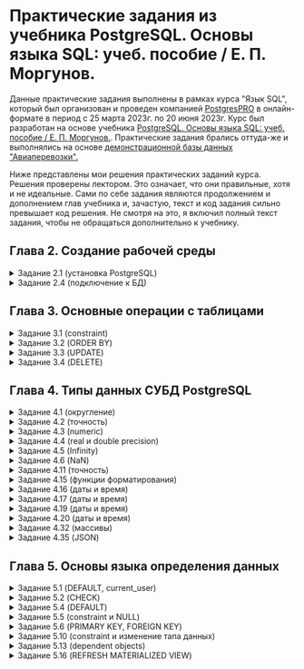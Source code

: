 # Практические задания из учебника PostgreSQL. Основы языка SQL: учеб. пособие / Е. П. Моргунов.
Данные практические задания выполнены в рамках курса "Язык SQL", который был организован и проведен компанией [PostgresPRO](https://postgrespro.ru/) в онлайн-формате в период с 25 марта 2023г. по 20 июня 2023г. Курс был разработан на основе учебника  [PostgreSQL. Основы языка SQL: учеб. пособие / Е. П. Моргунов.](https://postgrespro.ru/education/books/sqlprimer). Практические задания брались оттуда-же и выполнялись на основе [демонстрационной базы данных "Авиаперевозки".](https://postgrespro.ru/education/demodb)

Ниже представлены мои решения практических заданий курса. Решения проверены лектором. Это означает, что они правильные, хотя и не идеальные. Сами по себе задания являются продолжением и дополнением глав учебника и, зачастую, текст и код задания сильно превышает код решения. Не смотря на это, я включил полный текст задания, чтобы не обращаться дополнительно к учебнику.
## Глава 2. Создание рабочей среды
<details>
<summary>Задание 2.1 (установка PostgreSQL)</summary>
1. Выполните процедуру установки СУБД PostgreSQL в среде выбранной вами операционной системы.

  **Решение 2.1:**
  
```
$ postgres -V
postgres (PostgreSQL) 14.7 (Ubuntu 14.7-1.pgdg22.04+1)
```

</details>
<details>
<summary>Задание 2.4 (подключение к БД)</summary>
4. Разверните учебную базу данных. Попробуйте подключиться к ней с помощью
утилиты psql. Для выхода из утилиты используйте команду \q.
  
**Решение 2.4:**
 
```sql
postgres=# \c demo
You are now connected to database "demo" as user "postgres".
demo=# SET search_path TO bookings;
SET
demo=# \d
                        List of relations
  Schema  |         Name          |       Type        |  Owner
----------+-----------------------+-------------------+----------
 bookings | aircrafts             | table             | postgres
 bookings | aircrafts_seats       | view              | postgres
 bookings | aircrafts_tmp         | table             | postgres
 bookings | airports              | table             | postgres
 bookings | boarding_passes       | table             | postgres
 bookings | bookings              | table             | postgres
 bookings | flights               | table             | postgres
 bookings | flights_flight_id_seq | sequence          | postgres
 bookings | flights_v             | view              | postgres
 bookings | index_stat            | table             | postgres
 bookings | modes                 | table             | postgres
 bookings | nulls                 | table             | postgres
 bookings | routes                | materialized view | postgres
 bookings | seats                 | table             | postgres
 bookings | ticket_flights        | table             | postgres
 bookings | tickets               | table             | postgres
(16 rows)

demo=# \q
postgres@lptp:~$
```

</details>

## Глава 3. Основные операции с таблицами
<details>
<summary>Задание 3.1 (constraint)</summary>
1. Попробуйте ввести в таблицу aircrafts строку с таким значением атрибута «Код самолета» (aircraft_code), которое вы уже вводили, например:

```sql
INSERT INTO aircrafts
VALUES ( 'SU9', 'Sukhoi SuperJet-100', 3000 );
```

Обратите внимание, что в этой команде мы не привели список атрибутов, что вполне допустимо при задании значений атрибутов в том же порядке, в котором атрибуты следуют в определении таблицы. Но в ваших прикладных программах так поступать все же не следует, поскольку в случае возможной реструктуризации таблицы и изменения порядка следования атрибутов в ней ваши команды INSERT могут перестать работать корректно. Вы получите сообщение об ошибке.

```sql
ОШИБКА: повторяющееся значение ключа нарушает ограничение
уникальности "aircrafts_pkey"
ПОДРОБНОСТИ: Ключ "(aircraft_code)=(SU9)" уже существует.
```

Подумайте, почему появилось сообщение. Если вы забыли структуру таблицы aircrafts, то можно вывести ее определение на экран с помощью команды
\d aircrafts

**Решение 3.1:**

```sql
demo=# INSERT INTO aircrafts
demo=# VALUES ( 'SU9', 'Sukhoi SuperJet-100', 3000 );
ERROR:  duplicate key value violates unique constraint "aircrafts_pkey"
DETAIL:  Key (aircraft_code)=(SU9) already exists.

demo=# --Сообщение об ошибке появилось потому что в таблице aircrafts
demo=# --атрибут aircraft_code является первичным ключем с уникальными значениями.
demo=# --Попытка присвоить ему дублирующееся значение 'SU9' приводит к ошибке. 

demo=# \d aircrafts;
                   Table "public.aircrafts"
    Column     |     Type     | Collation | Nullable | Default
---------------+--------------+-----------+----------+---------
 aircraft_code | character(3) |           | not null |
 model         | text         |           | not null |
 range         | integer      |           | not null |
Indexes:
    "aircrafts_pkey" PRIMARY KEY, btree (aircraft_code)
Check constraints:
    "aircrafts_range_check" CHECK (range > 0)
Referenced by:
    TABLE "seats" CONSTRAINT "seats_aircraft_code_fkey" FOREIGN KEY (aircraft_code) REFERENCES aircrafts(aircraft_code) ON DELETE CASCADE
```

</details>
<details>
<summary>Задание 3.2 (ORDER BY)</summary>
2. Предложение ORDER BY команды SELECT позволяет отсортировать данные при выводе. По умолчанию сортировка выполняется по возрастанию значений атрибута, указанного в этом предложении. Но можно упорядочить строки и по убыванию значения атрибута. Для этого нужно после имени атрибута в предложении ORDER BY добавить ключевое слово DESC (это сокращение от слова descendant — убывающий порядок). Самостоятельно напишите команду для выборки всех строк из таблицы aircrafts, чтобы строки были упорядочены по убыванию значения атрибута «Максимальная дальность полета, км» (range).

**Решение 3.2:**

```sql
demo=# SELECT * FROM aircrafts
demo-# ORDER BY range DESC;
 aircraft_code |        model        | range
---------------+---------------------+-------
 773           | Boeing 777-300      | 11100
 763           | Boeing 767-300      |  7900
 319           | Airbus A319-100     |  6700
 320           | Airbus A320-200     |  5700
 321           | Airbus A321-200     |  5600
 733           | Boeing 737-300      |  4200
 SU9           | Sukhoi SuperJet-100 |  3500
 CR2           | Bombardier CRJ-200  |  2700
 CN1           | Cessna 208 Caravan  |  1200
(9 rows)
```

</details>
<details>
<summary>Задание 3.3 (UPDATE)</summary>
3. Команда UPDATE позволяет в процессе обновления выполнять арифметические действия над значениями, находящимися в строках таблицы. Представим себе, что двигатели самолета Sukhoi SuperJet стали в два раза экономичнее, вследствие чего дальность полета этого лайнера возросла ровно в два раза. Команда UPDATE позволяет увеличить значение атрибута range в строке, хранящей информацию об этом самолете, даже не выполняя предварительно выборку с целью выяснения текущего значения этого атрибута. При присваивании нового значения атрибуту range можно справа от знака «=» написать не только числовую константу, но и целое выражение. В нашем случае оно будет простым: range = range * 2. Самостоятельно напишите команду UPDATE полностью, при этом не забудьте, что увеличить дальность полета нужно только у одной модели — Sukhoi SuperJet, поэтому необходимо использовать условие WHERE. Затем с помощью команды SELECT проверьте полученный результат.

**Решение 3.3:**

```sql
demo=# UPDATE aircrafts
demo-# SET range = range * 2
demo-# WHERE model = 'Sukhoi SuperJet-100';
UPDATE 1

demo=# SELECT * FROM aircrafts
ORDER BY range DESC;

 aircraft_code |        model        | range
---------------+---------------------+-------
 773           | Boeing 777-300      | 11100
 763           | Boeing 767-300      |  7900
 SU9           | Sukhoi SuperJet-100 |  7000
 319           | Airbus A319-100     |  6700
 320           | Airbus A320-200     |  5700
 321           | Airbus A321-200     |  5600
 733           | Boeing 737-300      |  4200
 CR2           | Bombardier CRJ-200  |  2700
 CN1           | Cessna 208 Caravan  |  1200
(9 rows)
```

</details>
<details>
<summary>Задание 3.4 (DELETE)</summary>
4. Если в предложении WHERE команды DELETE вы укажете логически и синтаксически корректное условие, но строк, удовлетворяющих этому условию, в таблице не окажется, то в ответ СУБД выведет сообщение
DELETE 0
Такая ситуация не является ошибкой или сбоем в работе СУБД. Например, если после удаления какой-то строки вы повторно попытаетесь удалить ее же, то получите именно такое сообщение. Самостоятельно смоделируйте описанную ситуацию, подобрав условие, которому гарантированно не соответствует ни одна строка в таблице «Самолеты» (aircrafts).

**Решение 3.4:**

```sql
demo=# DELETE FROM aircrafts
demo-# WHERE range <=0;
DELETE 0
```

</details>

## Глава 4. Типы данных СУБД PostgreSQL
<details>
<summary>Задание 4.1 (округление)</summary>
1. Создайте таблицу, содержащую атрибут типа numeric(precision, scale). Пусть это будет таблица, содержащая результаты каких-то измерений. Команда может быть, например, такой:

```sql
CREATE TABLE test_numeric
( measurement numeric(5, 2),
description text
);
```

Попробуйте с помощью команды INSERT продемонстрировать округление вводимого числа до той точности, которая задана при создании таблицы.
Подумайте, какая из следующих команд вызовет ошибку и почему? Проверьте свои предположения, выполнив эти команды.

```sql
INSERT INTO test_numeric
VALUES ( 999.9999, 'Какое-то измерение ' );
INSERT INTO test_numeric
VALUES ( 999.9009, 'Еще одно измерение' );
INSERT INTO test_numeric
VALUES ( 999.1111, 'И еще измерение' );
INSERT INTO test_numeric
VALUES ( 998.9999, 'И еще одно' );
```

Продемонстрируйте генерирование ошибки при попытке ввода числа, количество цифр в котором слева от десятичной точки (запятой) превышает допустимое.

**Решение 4.1:**

```sql
demo=# CREATE TABLE test_numeric
( measurement numeric(5, 2),
description text
);
CREATE TABLE

demo=# -- Округление вводимого числа до заданной в таблице точности
demo=# INSERT INTO test_numeric
demo-# VALUES ( 333.9999, 'Округленное измерение' );
INSERT 0 1

demo=# SELECT * FROM test_numeric;
 measurement |      description
-------------+-----------------------
      334.00 | Округленное измерение
(1 row)

demo=# --Запись числа 999.9999 вызовет ошибку, т.к. при округлении оно окажется слишком большим
demo=# -- для заданной точности и мощности

demo=# INSERT INTO test_numeric
VALUES ( 999.9999, 'Какое-то измерение' );
ERROR:  numeric field overflow
DETAIL:  A field with precision 5, scale 2 must round to an absolute value less than 10^3.

demo=# -- Остальные числа не должны привести к ошибкам. Проверяем.
demo=# INSERT INTO test_numeric
VALUES ( 999.9009, 'Еще одно измерение' );
INSERT 0 1
demo=# INSERT INTO test_numeric
VALUES ( 999.1111, 'И еще измерение' );
INSERT 0 1
demo=# INSERT INTO test_numeric
VALUES ( 998.9999, 'И еще одно' );
INSERT 0 1

demo=# SELECT * FROM test_numeric;
 measurement |      description
-------------+-----------------------
      334.00 | Округленное измерение
      999.90 | Еще одно измерение
      999.11 | И еще измерение
      999.00 | И еще одно
(4 rows)
```

</details>
<details>
<summary>Задание 4.2 (точность)</summary>
2. Предположим, что возникла необходимость хранить в одном столбце таблицы данные, представленные с различной точностью. Это могут быть, например, результаты физических измерений разнородных показателей или различные медицинские показатели здоровья пациентов (результаты анализов). В таком случае можно использовать тип numeric без указания масштаба и точности. Команда для создания таблицы может быть, например, такой:

```sql
CREATE TABLE test_numeric
( measurement numeric,
description text
);
```
Если у вас в базе данных уже есть таблица с таким же именем, то можно предварительно ее удалить с помощью команды

```sql
DROP TABLE test_numeric;
```

Вставьте в таблицу несколько строк:

```sql
INSERT INTO test_numeric
VALUES ( 1234567890.0987654321,
'Точность 20 знаков, масштаб 10 знаков' );
INSERT INTO test_numeric
VALUES ( 1.5,
'Точность 2 знака, масштаб 1 знак' );
INSERT INTO test_numeric
VALUES ( 0.12345678901234567890,
'Точность 21 знак, масштаб 20 знаков' );
INSERT INTO test_numeric
VALUES ( 1234567890,
'Точность 10 знаков, масштаб 0 знаков (целое число)' );
```

Теперь сделайте выборку из таблицы и посмотрите, что все эти разнообразные значения сохранены именно в том виде, как вы их вводили.

**Решение 4.2:**

```sql
demo=# DROP TABLE test_numeric;
DROP TABLE

demo=# CREATE TABLE test_numeric
demo-# (measurement numeric,
demo(# description text
demo(# );
CREATE TABLE

demo=# INSERT INTO test_numeric
VALUES ( 1234567890.0987654321, 'Точность 20 знаков, масштаб 10 знаков' ),
( 1.5, 'Точность 2 знака, масштаб 1 знак' ),
( 0.12345678901234567890, 'Точность 21 знак, масштаб 20 знаков' ),
( 1234567890, 'Точность 10 знаков, масштаб 0 знаков (целое число)' );
INSERT 0 4

demo=# SELECT * FROM test_numeric;

      measurement       |                    description
------------------------+----------------------------------------------------
  1234567890.0987654321 | Точность 20 знаков, масштаб 10 знаков
                    1.5 | Точность 2 знака, масштаб 1 знак
 0.12345678901234567890 | Точность 21 знак, масштаб 20 знаков
             1234567890 | Точность 10 знаков, масштаб 0 знаков (целое число)
(4 rows)
```

</details>
<details>
<summary>Задание 4.3 (numeric)</summary>
3. Тип данных numeric поддерживает специальное значение NaN, которое означает «не число» (not a number). В документации утверждается, что значение NaN считается равным другому значению NaN, а также что значение NaN считается большим любого другого «нормального» значения, т. е. не-NaN. Проверьте эти утверждения с помощью SQL-команды SELECT. В качестве примера приведем команду:

```sql
SELECT 'NaN'::numeric > 10000;
?column?
----------
t
(1 строка)
```

**Решение 4.3:**

```sql
demo-# SELECT 'NaN'::numeric > 10000;
 ?column?
----------
 t
(1 row)
```

</details>
<details>
<summary>Задание 4.4 (real и double precision)</summary>
4. При работе с числами типов real и double precision нужно помнить, что сравнение двух чисел с плавающей точкой на предмет равенства их значений может привести к неожиданным результатам. Например, сравним два очень маленьких числа (они представлены в экспоненциальной форме записи):

```sql
SELECT '5e-324'::double precision > '4e-324'::double precision;
?column?
----------
f
(1 строка)
```
Чтобы понять, почему так получается, выполните еще два запроса.

```sql
SELECT '5e-324'::double precision;
float8
-----------------------
4.94065645841247e-324
(1 строка)
SELECT '4e-324'::double precision;
float8
-----------------------
4.94065645841247e-324
(1 строка)
```

Самостоятельно проведите аналогичные эксперименты с очень большими числами, находящимися на границе допустимого диапазона для чисел типов real и double precision.

**Решение 4.4:**

```sql
demo=# SELECT '5e-324'::double precision > '4e-324'::double precision;
 ?column?
----------
 f
(1 row)

demo=# SELECT '5e-324'::double precision;
 float8
--------
 5e-324
(1 row)

demo=# SELECT '4e-324'::double precision;
 float8
--------
 5e-324
(1 row)

demo=# -- Эксперименты с очень большими числами, находящимися на границе 
demo=# -- допустимого диапазонадля чисел типов real и double precision.

demo=# -- В рассматриваемом диапазоне очень малентких чисел,
demo=# -- приведенных к real и double precision, после округления
demo=# -- несколько чисел становятся одинаковыми.
demo=# -- При записи в double precision чисел 2e-324 и менее
demo=# -- появляется ошибка, т.к. они становятся слишком маленькими.

demo=# CREATE TABLE precision
( precision6 text,
precision15 text);
CREATE TABLE
demo=# INSERT INTO precision(precision6, precision15)
VALUES ('9e-45', '9e-324'),
('8e-45', '8e-324'),
('7e-45', '7e-324'),
('6e-45', '6e-324'),
('5e-45', '5e-324'),
('4e-45', '4e-324'),
('3e-45', '3e-324'),
('2e-45', '2e-324'),
('1e-45', '1e-324');
INSERT 0 9

demo=# SELECT precision6, to_char(precision6::real, '9D99999EEEE') FROM precision;

 precision6 |   to_char
------------+--------------
 9e-45      |  8.40779e-45
 8e-45      |  8.40779e-45
 7e-45      |  7.00649e-45
 6e-45      |  5.60519e-45
 5e-45      |  5.60519e-45
 4e-45      |  4.20390e-45
 3e-45      |  2.80260e-45
 2e-45      |  1.40130e-45
 1e-45      |  1.40130e-45
(9 rows)

demo=# SELECT precision15, to_char(precision15::double precision, '9D99999999999999EEEE')
FROM precision;
ERROR:  "2e-324" is out of range for type double precision
demo=# DELETE FROM precision;
DELETE 9

demo=# INSERT INTO precision(precision6, precision15)
VALUES ('9e-45', '9e-324'),
('8e-45', '8e-324'),
('7e-45', '7e-324'),
('6e-45', '6e-324'),
('5e-45', '5e-324'),
('4e-45', '4e-324'),
('3e-45', '3e-324'),
('2e-45', '2e-323'),
('1e-45', '1e-323');
INSERT 0 9

demo=# SELECT precision15, to_char(precision15::double precision, '9D99999999999999EEEE') FROM precision;

 precision15 |        to_char
-------------+------------------------
 9e-324      |  9.88131291682493e-324
 8e-324      |  9.88131291682493e-324
 7e-324      |  4.94065645841247e-324
 6e-324      |  4.94065645841247e-324
 5e-324      |  4.94065645841247e-324
 4e-324      |  4.94065645841247e-324
 3e-324      |  4.94065645841247e-324
 2e-323      |  1.97626258336499e-323
 1e-323      |  9.88131291682493e-324
(9 rows)
```

</details>
<details>
<summary>Задание 4.5 (Infinity)</summary>
5. Типы данных real и double precision поддерживают специальные значения Infinity (бесконечность) и −Infinity (отрицательная бесконечность). Проверьте с помощью SQL-команды SELECT ожидаемые свойства этих значений. Например, сравните Infinity с наибольшим значением, которое допускается для типа double precision (можно использовать сокращенное написание Inf):

```sql
SELECT 'Inf'::double precision > 1E+308;
?column?
----------
t
(1 строка)
```

Выполните аналогичный запрос для наименьшего возможного значения типа double precision.

**Решение 4.5:**

```sql
demo-# SELECT 'Inf'::double precision > 1E+308;

 ?column?
----------
 t
(1 row)

demo=# SELECT '-Inf'::double precision < 1E-307;

 ?column?
----------
 t
(1 row)
```

</details>
<details>
<summary>Задание 4.6 (NaN)</summary>
6. Типы данных real и double precision поддерживают специальное значение NaN, которое означает «не число» (not a number). В математике существует такое понятие, как неопределенность. В качестве одного из ее вариантов служит результат операции умножения нуля на бесконечность. Посмотрите, что выдаст в результате PostgreSQL:
  
```sql
SELECT 0.0 * 'Inf'::real;

?column?
----------
NaN
(1 строка)
```

В документации утверждается, что значение NaN считается равным другому значению NaN, а также что значение NaN считается большим любого другого «нормального» значения, т. е. не-NaN. Проверьте эти утверждения с помощью
SQL-команды SELECT. Например, сравните значения NaN и Infinity.

**Решение 4.6:**

```sql
select 'NaN'::real > 'Inf'::real;

?column?
----------
t
(1 строка)
```

</details>
<details>
<summary>Задание 4.11 (точность)</summary>
11. Типы timestamp, time и interval позволяют задать точность ввода и вывода значений. Точность предписывает количество десятичных цифр в поле секунд. Проиллюстрируем эту возможность на примере типа time, выполнив три запроса: в первом запросе вообще не используем параметр точности, во втором назначим его равным 0, в третьем запросе сделаем его равным 3.
  
```sql
SELECT current_time;

timetz
--------------------
19:46:14.584641+03
(1 строка)

SELECT current_time::time( 0 );

time
----------
19:39:45
(1 строка)

SELECT current_time::time( 3 );

time
--------------
19:39:54.085
(1 строка)
```

Выполните подобные команды для типов timestamp и interval. Тип date такой возможности — задавать точность — не имеет. Как вы думаете, почему?

**Решение 4.11:**

```sql
demo=# SELECT current_time;

    current_time
--------------------
 21:31:46.401496+04
(1 row)

demo=# SELECT current_time::time( 0 );

 current_time
--------------
 21:33:04
(1 row)

demo=# SELECT current_time::time( 3 );
 current_time
--------------
 21:33:26.314
(1 row)

demo=# SELECT current_timestamp::timestamp;
     current_timestamp
----------------------------
 2023-04-14 22:04:28.762675
(1 row)

demo=# SELECT current_timestamp::timestamp(0);

  current_timestamp
---------------------
 2023-04-14 22:04:44
(1 row)

demo=# SELECT current_timestamp::timestamp(3);

    current_timestamp
-------------------------
 2023-04-14 22:04:57.524
(1 row)

demo=#  SELECT 'P2023-04-14T22:04:57.524333'::interval;

                 interval
-------------------------------------------
 2023 years 4 mons 14 days 22:04:57.524333
(1 row)

demo=# SELECT ('yesterday'::timestamp - 'today'::timestamp)::interval;

 interval
----------
 -1 days
(1 row)

demo=# SELECT ('2023-04-14 22:04:57.524333'::timestamp - current_timestamp)::interval(3);

   interval
---------------
 -01:02:39.223
(1 row)

demo=# -- В типе данных date не задается точность, т.к.
demo=# -- он задается в днях целым числом без долей.
```

</details>
<details>
<summary>Задание 4.15 (функции форматирования)</summary>
15. В документации в разделе 9.8 «Функции форматирования данных» представлены описания множества полезных функций, позволяющих преобразовать в строку данные других типов, например, timestamp. Одна из таких функций — to_char.
  
Приведем несколько команд, иллюстрирующих использование этой функции.Ее первым параметром является форматируемое значение, а вторым — шаблон,описывающий формат, в котором это значение будет представлено при вводе или выводе. Сначала попробуйте разобраться, не обращаясь к документации, в том, что означает второй параметр этой функции в каждой из приведенных команд, а затем проверьте свои предположения по документации.

```sql
SELECT to_char( current_timestamp, 'mi:ss' );

to_char
---------
47:43
(1 строка)

SELECT to_char( current_timestamp, 'dd' );

to_char
---------
12
(1 строка)

SELECT to_char( current_timestamp, 'yyyy-mm-dd' );

to_char
------------
2017-03-12
(1 строка)
```
Поэкспериментируйте с этой функцией, извлекая из значения типа timestamp различные поля и располагая их в нужном вам порядке.

**Решение 4.15:**

```sql
demo=# SELECT to_char(current_date, 'Сегодня: DAY, YYYY');

         to_char
--------------------------
 Сегодня: SATURDAY , 2023
(1 row)

```

</details>
<details>
<summary>Задание 4.16 (даты и время)</summary>
16. При выполнении приведения типа данных производится проверка значения на допустимость. Попробуйте ввести недопустимое значение даты, например, 29 февраля в невисокосном году.

```sql
SELECT 'Feb 29, 2015'::date;
```

Получите сообщение об ошибке.

**Решение 4.16:**

```sql
demo-# SELECT 'Feb 29, 2015'::date;
ERROR:  date/time field value out of range: "Feb 29, 2015"
LINE 2: SELECT 'Feb 29, 2015'::date;
               ^
```

</details>
<details>
<summary>Задание 4.17 (даты и время)</summary>
17. При выполнении приведения типа данных производится проверка значения на допустимость. Попробуйте ввести недопустимое значение времени, например, с нарушением формата.

```sql
SELECT '21:15:16:22'::time;

ОШИБКА: неверный синтаксис для типа time: "21:15:16:22"
СТРОКА 1: select '21:15:16:22'::time;
```

**Решение 4.17:**

```sql
demo=# SELECT '21:15:16:22'::time;
ERROR:  invalid input syntax for type time: "21:15:16:22"
LINE 2: SELECT '21:15:16:22'::time;
               ^
demo=# SELECT '21:15 16:22'::time;
ERROR:  invalid input syntax for type time: "21:15 16:22"
LINE 1: SELECT '21:15 16:22'::time;
               ^
demo=# -- Правильный формат ждя time отображается как 'HH:MM:SS' без часового пояса.
demo=# SELECT '21:16:22'::time;

   time
----------
 21:16:22
(1 row)
```

</details>
<details>
<summary>Задание 4.19 (даты и время)</summary>
19. С типами даты и времени можно выполнять различные арифметические операции. Как правило, их применение является интуитивно понятным. Выполните следующую команду и проанализируйте результат.
  
```sql
SELECT ( '20:34:35'::time - '19:44:45'::time );
```
А теперь попробуйте предположить, какой результат будет получен, если в этой
команде знак «минус» заменить на знак «плюс»? Проверьте ваши предположения с помощью утилиты psql. Подробное описание всех допустимых арифметических операций с датами и временем приведено в документации в разделе 9.9
«Операторы и функции даты/времени».

**Решение 4.19:**

```sql
demo-# SELECT ( '20:34:35'::time - '19:44:45'::time );
 ?column?
----------
 00:49:50
(1 row)

demo=# -- Результат выводится как разница в приведенном ранее формате.
demo=# -- Если выполнить сложение, то должна появиться ошибка. т.к. более 24 часов быть не может.

demo=# SELECT ( '20:34:35'::time + '19:44:45'::time );
ERROR:  operator is not unique: time without time zone + time without time zone
LINE 5: SELECT ( '20:34:35'::time + '19:44:45'::time );
                                  ^
HINT:  Could not choose a best candidate operator. You might need to add explicit type casts.
```

</details>
<details>
<summary>Задание 4.20 (даты и время)</summary>
20. Значение типа interval можно получить при вычитании одной временной отметки из другой, например:
  
```sql
SELECT ( current_timestamp - '2016-01-01'::timestamp )
AS new_date;

new_date
-------------------------
278 days 00:10:33.33236
(1 строка)
```

А что получится, если прибавить интервал к временной отметке? Сначала попробуйте дать ответ, не прибегая к помощи утилиты psql, а затем проверьте свой ответ с помощью этой утилиты. Например, прибавим интервал длительностью в 1 месяц к текущей к временной отметке:

```sql
SELECT ( current_timestamp + '1 mon'::interval ) AS new_date;
```

В этой команде с помощью ключевого слова AS мы назначили псевдоним для того столбца, который будет выведен в результате. Выполните эту же команду, убрав псевдоним, и найдите отличия.

**Решение 4.20:**

```sql
demo=# SELECT ( current_timestamp - '2016-01-01'::timestamp ) AS new_date;

         new_date
---------------------------
 2764 days 21:25:43.189133
(1 row)

demo=# -- Если прибавить интервал к временной отметке, то она передвинеися на величину интервала. 

demo=# SELECT ( current_timestamp + '1 mon'::interval ) AS new_date;

           new_date
-------------------------------
 2023-08-27 21:05:35.704142+04
(1 row)

demo=# SELECT ( current_timestamp + '1 mon'::interval );

           ?column?
------------------------------
 2023-08-27 21:05:43.26417+04
(1 row)

demo=# -- В данном случае в запросе не использовались никакое из существующих представлений
demo=# -- и в результатах запроса колонка в таблице получила наименование по-умолчанию.
demo=# -- Испрльзование псевдонима позволило отобразить желаемое название колонки.
```

</details>
<details>
<summary>Задание 4.32 (массивы)</summary>
32. Изучая приемы работы с массивами, можно, как и в других случаях, пользоваться способностью команды SELECT обходиться без создания таблиц. Покажем лишь два примера.
  
Для объединения (конкатенации) массивов служит функция array_cat

```sql
SELECT array_cat( ARRAY[ 1, 2, 3 ], ARRAY[ 3, 5 ] );

array_cat
-------------
{1,2,3,3,5}
(1 строка)
```

Удалить из массива элементы, имеющие указанное значение, можно таким образом:

```sql
SELECT array_remove( ARRAY[ 1, 2, 3 ], 3 );

array_remove
--------------
{1,2}
(1 строка)
```
Для работы с массивами предусмотрено много различных функций и операторов, представленных в разделе документации 9.18 «Функции и операторы для работы с массивами». Самостоятельно ознакомьтесь с ними, используя описанную технологию работы с командой SELECT.

**Решение 4.32:**

```sql
demo=# SELECT array_cat( ARRAY[ 1, 2, 3 ], ARRAY[ 3, 5 ] );

  array_cat
-------------
 {1,2,3,3,5}
(1 row)

demo=# SELECT array_remove( ARRAY[ 1, 2, 3 ], 3 );

 array_remove
--------------
 {1,2}
(1 row)

demo=# SELECT array_fill(55, ARRAY[2,3]);

       array_fill
-------------------------
 {{55,55,55},{55,55,55}}
(1 row)

demo=# SELECT array_fill(55, ARRAY[4,3]);

                  array_fill
-----------------------------------------------
 {{55,55,55},{55,55,55},{55,55,55},{55,55,55}}
(1 row)

demo=# SELECT array_fill(55, ARRAY[4], ARRAY[3]);

     array_fill
---------------------
 [3:6]={55,55,55,55}
(1 row)
```

</details>
<details>
<summary>Задание 4.35 (JSON)</summary>
35. Изучая приемы работы с типами JSON, можно, как и в случае с массивами, пользоваться способностью команды SELECT обходиться без создания таблиц.
  
Покажем лишь один пример. Добавить новый ключ и соответствующее ему значения в уже существующий объект можно оператором ||:

```sql
SELECT '{ "sports": "хоккей" }'::jsonb || '{ "trips": 5 }'::jsonb;

?column?
----------------------------------
{"trips": 5, "sports": "хоккей"}
(1 строка)
```
Для работы с типами JSON предусмотрено много различных функций и операторов, представленных в разделе документации 9.15 «Функции и операторы JSON». Самостоятельно ознакомьтесь с ними, используя описанную технологию работы с командой SELECT.

**Решение 4.35:**

```sql
demo=#  SELECT
('{ "sports": "хоккей" }'::jsonb || '{ "trips": 5 }'::jsonb || '{"experience":7}'::jsonb)  -> 'trips' AS trips, -- Извлекаем поле по ключу
jsonb_object ('{ "sports", "хоккей", "trips", 5, "experience", 7}') AS jsb_array, -- Формируем объект JSON из текстового массива
jsonb_path_query_array ('["sports", "хоккей", "trips", 5, "experience", 7]', '$[*] ? (@ == "sports")')  AS jsb_chk; -- Проверка равенства

 trips |                       jsb_array                       |  jsb_chk
-------+-------------------------------------------------------+------------
 5     | {"trips": "5", "sports": "хоккей", "experience": "7"} | ["sports"]
(1 row)

demo=# SELECT * FROM json_each ('{ "sports" : "хоккей", "trips" : 5, "experience" : 7}'); -- Разворачиваем JSON-объект верхнего уровня в набор пар ключ/значение (key/value)

    key     |  value
------------+----------
 sports     | "хоккей"
 trips      | 5
 experience | 7
(3 rows)

```

</details>

## Глава 5. Основы языка определения данных
<details>
<summary>Задание 5.1 (DEFAULT, current_user)</summary>
1. При использовании значений по умолчанию с ключевым словом DEFAULT возможны и ситуации, когда типичным будет не конкретное значение данных, а способ его получения. Например, если мы захотим фиксировать в каждой строке таблицы «Студенты» имя пользователя базы данных, добавившего эту строку в таблицу, тогда необходимо в определение таблицы добавить еще один столбец. Этот столбец по умолчанию будет получать значение, возвращаемое функцией current_user.

```sql
CREATE TABLE students
( record_book numeric( 5 ) NOT NULL,
name text NOT NULL,
doc_ser numeric( 4 ),
doc_num numeric( 6 ),
who_adds_row text DEFAULT current_user, -- добавленный столбец
PRIMARY KEY ( record_book )
);
```

Эта функция — current_user — будет вызываться не при создании таблицы, а при вставке каждой строки. При этом в команде INSERT не требуется указывать значение для столбца who_adds_row, поскольку функция current_user будет вызываться самой СУБД PostgreSQL:

```sql
INSERT INTO students ( record_book, name, doc_ser, doc_num )
VALUES ( 12300, 'Иванов Иван Иванович', 0402, 543281 );
```

Давайте пойдем дальше и пожелаем фиксировать не только имя пользователя базы данных, добавившего строку в таблицу, но также и момент времени, когда это было сделано. Самостоятельно внесите модификацию в определение таблицы students для решения этой задачи, а затем выполните команду INSERT для проверки полученного решения.

Если до выполнения этого упражнения вы еще не ознакомились с командой ALTER TABLE, то вместо модифицирования определения таблицы сначала удалите ее, а затем создайте заново:

```sql
DROP TABLE students;
CREATE TABLE students ...
```

**Решение 5.1:**

```sql
edu=# CREATE TABLE students
( record_book numeric( 5 ) NOT NULL,
name text NOT NULL,
doc_ser numeric( 4 ),
doc_num numeric( 6 ),
who_adds_row text DEFAULT current_user, -- добавленный столбец
PRIMARY KEY ( record_book )
);
CREATE TABLE

edu=# INSERT INTO students ( record_book, name, doc_ser, doc_num )
VALUES ( 12300, 'Иванов Иван Иванович', 0402, 543281 );
INSERT 0 1

edu=# SELECT * FROM students;

 record_book |         name         | doc_ser | doc_num | who_adds_row
-------------+----------------------+---------+---------+--------------
       12300 | Иванов Иван Иванович |     402 |  543281 | postgres
(1 row)

edu=# ALTER TABLE students
ADD add_time timestamp DEFAULT current_timestamp;
ALTER TABLE

edu=# INSERT INTO students ( record_book, name, doc_ser, doc_num )
VALUES ( 12301, 'Петров Петр Петрович', 0402, 543282 );
INSERT 0 1

edu=# SELECT * FROM students;
 record_book |         name         | doc_ser | doc_num | who_adds_row |         add_time
-------------+----------------------+---------+---------+--------------+---------------------------
       12300 | Иванов Иван Иванович |     402 |  543281 | postgres     | 2023-05-20 23:25:40.533526
       12301 | Петров Петр Петрович |     402 |  543282 | postgres     | 2023-05-20 23:27:09.616822
(2 rows)
```

</details>
<details>
<summary>Задание 5.2 (CHECK)</summary>
2. Посмотрите, какие ограничения уже наложены на атрибуты таблицы «Успеваемость» (progress). Воспользуйтесь командой \d утилиты psql. А теперь предложите для этой таблицы ограничение уровня таблицы.

В качестве примера рассмотрим такой вариант. Добавьте в таблицу progress еще один атрибут — «Форма проверки знаний» (test_form), который можетпринимать только два значения: «экзамен» или «зачет». Тогда набор допустимых значений атрибута «Оценка» (mark) будет зависеть от того, экзамен или зачет предусмотрены по данной дисциплине. Если предусмотрен экзамен, тогдадопускаются значения 3, 4, 5, если зачет — тогда 0 (не зачтено) или 1 (зачтено).

Не забудьте, что значения NULL для атрибутов test_form и mark не допускаются. Новое ограничение может быть таким:

```sql
ALTER TABLE progress
ADD CHECK (
( test_form = 'экзамен' AND mark IN ( 3, 4, 5 ) )
OR
( test_form = 'зачет' AND mark IN ( 0, 1 ) )
);
```

Проверьте, как будет работать новое ограничение в модифицированной таблице progress. Для этого выполните команды INSERT, как удовлетворяющиеограничению, так и нарушающие его.

В таблице уже было ограничение на допустимые значения атрибута mark. Как вы думаете, не будет ли оно конфликтовать с новым ограничением? Проверьте эту гипотезу. Если ограничения конфликтуют, тогда удалите старое ограничение и снова попробуйте добавить строки в таблицу.

Подумайте, какое еще ограничение уровня таблицы можно предложить для этой таблицы?

**Решение 5.2:**

```sql
edu=# \d progress
                   Table "public.progress"
   Column    |     Type     | Collation | Nullable | Default
-------------+--------------+-----------+----------+---------
 record_book | numeric(5,0) |           | not null |
 subject     | text         |           | not null |
 acad_year   | text         |           | not null |
 term        | numeric(1,0) |           | not null |
 mark        | numeric(1,0) |           | not null | 5
Check constraints:
    "progress_mark_check" CHECK (mark >= 3::numeric AND mark <= 5::numeric)
    "progress_term_check" CHECK (term = 1::numeric OR term = 2::numeric)
Foreign-key constraints:
    "progress_record_book_fkey" FOREIGN KEY (record_book) REFERENCES students(record_book) ON UPDATE CASCADE ON DELETE CASCADE

edu=# ALTER TABLE progress
ADD test_form text NOT NULL; -- Форма проверки знаний
ALTER TABLE

edu=# ALTER TABLE progress
ADD CHECK (
( test_form = 'экзамен' AND mark IN ( 3, 4, 5 ) )
OR
( test_form = 'зачет' AND mark IN ( 0, 1 ) )
);
ALTER TABLE

edu=# -- Проверяем как работает ограничение
edu=# -- Вставляем запись, удовлетворяющую ограничению
edu=# INSERT INTO progress (record_book, subject, acad_year, term, mark, test_form)
VALUES (12300, 'Термодинамика', 2023, 1, 4, 'экзамен');
INSERT 0 1
edu=# SELECT * FROM progress;

 record_book |    subject    | acad_year | term | mark | test_form
-------------+---------------+-----------+------+------+-----------
       12300 | Термодинамика | 2023      |    1 |    4 | экзамен
(1 row)

edu=# -- Вставляем запись, нарушающую ограничение
edu=# INSERT INTO progress (record_book, subject, acad_year, term, mark, test_form)
VALUES (12301, 'Термодинамика', 2023, 1, 1, 'экзамен');
ERROR:  new row for relation "progress" violates check constraint "progress_check"
DETAIL:  Failing row contains (12301, Термодинамика, 2023, 1, 1, экзамен).

edu=# -- Проверяем не конфликтует ли старое и новые ограничения
edu=#  INSERT INTO progress (record_book, subject, acad_year, term, mark, test_form)
VALUES (12301, 'Термодинамика', 2023, 1, 1, 'зачет');
ERROR:  new row for relation "progress" violates check constraint "progress_mark_check"
DETAIL:  Failing row contains (12301, Термодинамика, 2023, 1, 1, зачет).

edu=# -- Удаляем ограничение, созданное вместе с таблицей
edu=# ALTER TABLE progress
DROP CONSTRAINT progress_mark_check;
ALTER TABLE

edu=# -- Снова добавляем строку в таблицу
edu=#  INSERT INTO progress (record_book, subject, acad_year, term, mark, test_form)
VALUES (12301, 'Термодинамика', 2023, 1, 1, 'зачет');
INSERT 0 1

edu=# -- Можно установить еще одно ограничение на заполнение таблицы конкретным академгодом для избежания опечаток
ALTER TABLE progress
ADD CONSTRAINT  current_acad_year_only CHECK (acad_year = '2022/2023');
ALTER TABLE
```

</details>
<details>
<summary>Задание 5.4 (DEFAULT)</summary>
4. В определении таблицы «Успеваемость» (progress) для атрибута mark не только задано ограничение CHECK, но и установлено значение по умолчанию с помощью ключевого слова DEFAULT:

```sql
...
mark numeric( 1 ) NOT NULL
CHECK ( mark >= 3 AND mark <= 5 )
DEFAULT 5,
...
```

Как вы думаете, что будет, если в ограничении DEFAULT мы «случайно» допустим ошибку, написав DEFAULT 6? Если в команде INSERT не указать значение для атрибута mark, то на каком этапе эта ошибка будет выявлена: уже на этапе
создания таблицы или только при вставке строки в нее?

Вот эта команда может быть вам полезной для проверки гипотезы, поскольку в ней отсутствует передаваемое значение для атрибута mark:

```sql
INSERT INTO progress ( record_book, subject, acad_year, term )
VALUES ( 12300, 'Физика', '2016/2017',1 );
```

**Решение 5.4:**

```sql
edu=# -- Устанавливаем значение по-умолчанию =6 для атрибута mark
edu=# ALTER TABLE progress
ALTER COLUMN mark SET DEFAULT 6;
ALTER TABLE

edu=# -- Проверяем работу ограничения DEFAULT 6
edu=# INSERT INTO progress ( record_book, subject, acad_year, term )
VALUES ( 12303, 'Физика', '2016/2017',1 );
ERROR:  new row for relation "progress" violates check constraint "progress_mark_check"
DETAIL:  Failing row contains (12303, Физика, 2016/2017, 1, 6).
edu=# -- Ограничения проверяются на момент вставки строк в таблицу
```

</details>
<details>
<summary>Задание 5.5 (constraint и NULL)</summary>
5. В стандарте SQL сказано, что при наличии ограничения уникальности, включающего один или более столбцов, все же возможны повторяющиеся значения этих столбцов в разных строках, но лишь в том случае, если это значения NULL.
PostgreSQL придерживается такого же подхода.
  
Модифицируйте определение таблицы «Студенты» (students), добавив ограничение уникальности по двум столбцам: doc_ser и doc_num. А затем проверьте вышеприведенное утверждение, добавив в таблицу не только строки, содержащие конкретные значения этих двух столбцов, но также и по две строки, имеющие следующие свойства:

– одинаковые значения столбца doc_ser и NULL-значения столбца doc_num;
– NULL-значения столбца doc_num и столбца doc_ser.

Подобные вещи возможны, так как NULL-значения не считаются совпадающими. Это можно проверить с помощью команды

```sql
SELECT (null = null);
```

**Решение 5.5:**

```sql
edu=# ALTER TABLE students
ADD CONSTRAINT doc_unique UNIQUE (doc_ser, doc_num);
ALTER TABLE

edu=# INSERT INTO students
(record_book, name, doc_ser, doc_num)
VALUES
(12300, 'Иванов Иван Иванович', 0402, 543281),
(12301, 'Петров Иван Иванович', 0403, 543282),
(12302, 'Сидоров Иван Иванович', 0404, NULL),
(12303, 'Иванова Мария Иванович', 0404, NULL),
(12304, 'Петрова Клавдия Иванович', NULL, NULL),
(12305, 'Сидорова Ольга  Иванович', NULL, NULL);
INSERT 0 6

edu=# SELECT * FROM students;
 record_book |           name           | doc_ser | doc_num | who_adds_row |    add_time
-------------+--------------------------+---------+---------+--------------+----------------
       12300 | Иванов Иван Иванович     |     402 |  543281 | postgres     | 00:22:17.54066
       12301 | Петров Иван Иванович     |     403 |  543282 | postgres     | 00:22:17.54066
       12302 | Сидоров Иван Иванович    |     404 |         | postgres     | 00:22:17.54066
       12303 | Иванова Мария Иванович   |     404 |         | postgres     | 00:22:17.54066
       12304 | Петрова Клавдия Иванович |         |         | postgres     | 00:22:17.54066
       12305 | Сидорова Ольга  Иванович |         |         | postgres     | 00:22:17.54066
(6 rows)
```

</details>
<details>
<summary>Задание 5.6 (PRIMARY KEY, FOREIGN KEY)</summary>
6. Модифицируйте определения таблиц «Студенты» (students) и «Успеваемость»
(progress). В таблице students в качестве первичного ключа назначьте комбинацию атрибутов doc_ser и doc_num, а в таблице progress соответствующим образом измените определение внешнего ключа.

```sql
CREATE TABLE students
( record_book numeric( 5 ) NOT NULL UNIQUE,
name text NOT NULL,
doc_ser numeric( 4 ),
doc_num numeric( 6 ),
PRIMARY KEY ( doc_ser, doc_num )
);
```

Обратите внимание, что для атрибутов doc_ser и doc_num можно не указывать ограничение NOT NULL: они входят в состав первичного ключа, а в нем NULLзначения не допускаются, поэтому ограничение NOT NULL фактически подразумевается при включении атрибута в состав первичного ключа.

```sql
CREATE TABLE progress
( doc_ser numeric( 4 ),
doc_num numeric( 6 ),
subject text NOT NULL,
acad_year text NOT NULL,
term numeric( 1 ) NOT NULL CHECK ( term = 1 OR term = 2 ),
mark numeric( 1 ) NOT NULL CHECK ( mark >= 3 AND mark <= 5 )
DEFAULT 5,
FOREIGN KEY ( doc_ser, doc_num )
REFERENCES students ( doc_ser, doc_num )
ON DELETE CASCADE
ON UPDATE CASCADE
);
```

Теперь и первичный, и внешний ключи — составные. Проверьте их действие, добавив несколько строк в каждую таблицу.

**Решение 5.6:**

```sql
edu=# DROP TABLE students, progress;
DROP TABLE

edu=# CREATE TABLE students
( record_book numeric( 5 ) NOT NULL UNIQUE,
name text NOT NULL,
doc_ser numeric( 4 ),
doc_num numeric( 6 ),
PRIMARY KEY ( doc_ser, doc_num )
);
CREATE TABLE

edu=# CREATE TABLE progress
( doc_ser numeric( 4 ),
doc_num numeric( 6 ),
subject text NOT NULL,
acad_year text NOT NULL,
term numeric( 1 ) NOT NULL CHECK ( term = 1 OR term = 2 ),
mark numeric( 1 ) NOT NULL CHECK ( mark >= 3 AND mark <= 5 )
DEFAULT 5,
FOREIGN KEY ( doc_ser, doc_num )
REFERENCES students ( doc_ser, doc_num )
ON DELETE CASCADE
ON UPDATE CASCADE
);
CREATE TABLE

edu=#
edu=# INSERT INTO students
(record_book, name, doc_ser, doc_num)
VALUES
(12300, 'Иванов Иван Иванович', 0402, 543281),
(12301, 'Петров Иван Иванович', 0402, 543282);
INSERT 0 2

edu=# INSERT INTO progress
(doc_ser, doc_num, subject, acad_year, term, mark)
VALUES
(0402, 543281, 'Термодинамика', '2022/2023', 2, 4),
(0402, 543282, 'Термодинамика', '2022/2023', 2, 5);
INSERT 0 2
edu=# SELECT * FROM students;

 record_book |         name         | doc_ser | doc_num
-------------+----------------------+---------+---------
       12300 | Иванов Иван Иванович |     402 |  543281
       12301 | Петров Иван Иванович |     402 |  543282
(2 rows)

edu=# SELECT * FROM progress;

 doc_ser | doc_num |    subject    | acad_year | term | mark
---------+---------+---------------+-----------+------+------
     402 |  543281 | Термодинамика | 2022/2023 |    2 |    4
     402 |  543282 | Термодинамика | 2022/2023 |    2 |    5
(2 rows)
```

</details>
<details>
<summary>Задание 5.10 (constraint и изменение тапа данных)</summary>
В таблице «Студенты» (students) атрибут «Серия документа, удостоверяющего личность» (doc_ser) имеет числовой тип, однако в сериях таких документов могут встречаться лидирующие нули, которые в числовых столбцах не сохраняются. Например, при записи значения серии «0402» первый ноль не сохранится.
  
Модифицируйте таблицу students, заменив числовой тип данных на символьный, например, character. Как вы думаете, эта операция пройдет без затруднений или они все же возможны? Проверьте ваши предположения, выполнив
модификацию.

**Решение 5.10:**

```sql
ALTER TABLE students
ALTER COLUMN doc_ser TYPE character (4);
ERROR:  foreign key constraint "progress_doc_ser_doc_num_fkey" cannot be implemented
DETAIL:  Key columns "doc_ser" and "doc_ser" are of incompatible types: numeric and character.

edu=# ALTER TABLE progress
DROP CONSTRAINT progress_doc_ser_doc_num_fkey;
ALTER TABLE

edu=# ALTER TABLE students
DROP CONSTRAINT students_pkey;
ALTER TABLE

edu=# ALTER TABLE students
ALTER COLUMN doc_ser TYPE character (4);
ALTER TABLE

edu=# ALTER TABLE progress
ALTER COLUMN doc_ser TYPE character (4);
ALTER TABLE

edu=#  ALTER TABLE students
ADD CONSTRAINT students_pkey PRIMARY KEY (doc_ser, doc_num);
ALTER TABLE

edu=# ALTER TABLE progress
ADD CONSTRAINT students_fkey FOREIGN KEY (doc_ser, doc_num)
REFERENCES students (doc_ser, doc_num);
ALTER TABLE
```

</details>
<details>
<summary>Задание 5.13 (dependent objects)</summary>
И представление «Рейсы» (flights_v), и материализованное представление «Маршруты» (routes) построены на основе таблиц «Рейсы» (flights) и «Аэропорты» (airports). Логично предположить, что при каскадном удалении, например, таблицы «Аэропорты», представление «Рейсы» будет также удалено, поскольку при удалении базовой таблицы этому представлению просто неоткуда будет брать данные.
  
А что вы можете предположить насчет материализованного представления «Маршруты»: будет ли оно также удалено или нет? Ведь оно уже содержит данные, в отличие от обычного представления. Так ли, условно говоря, сильна его
связь с таблицами, на основе которых оно сконструировано?
  
Проведите необходимые эксперименты, начав с команды

```sql
DROP TABLE airports;
```

Если вам потребуется восстановить все объекты базы данных, то вы всегда сможете воспользоваться файлом demo_small.sql и просто повторить процедуру развертывания учебной базы данных, которая описана в главе 2. Поэтому смело экспериментируйте с таблицами и представлениями.

**Решение 5.13:**

```sql
demo=# DROP TABLE airports;
ERROR:  cannot drop table airports because other objects depend on it
DETAIL:  view flights_v depends on table airports
materialized view routes depends on table airports
constraint flights_arrival_airport_fkey on table flights depends on table airports
constraint flights_departure_airport_fkey on table flights depends on table airports
HINT:  Use DROP ... CASCADE to drop the dependent objects too.

demo=# DROP MATERIALIZED VIEW routes;
DROP MATERIALIZED VIEW
demo=# -- Материализованные представления можно удалять независимо от связей с таблицами
```

</details>
<details>
<summary>Задание 5.16 (REFRESH MATERIALIZED VIEW)</summary>
16. Как вы думаете, при изменении данных в таблицах, на основе которых сконструировано материализованное представление, содержимое этого представления тоже синхронно изменяется или нет?
  
Если содержимое материализованного представления изменяется синхронно с базовыми таблицами, то продемонстрируйте это. Если же оно остается неизменным, то покажите, как его синхронизировать с базовыми таблицами.

**Решение 5.16:**

```sql
demo=# -- В отличие от представления, материализованное представление
demo=# -- хранит "снимок" результатов запроса на момент своего созданния.
demo=# -- Чтобы получить свежие данные при изменении исходных таблиц нужно обновить м. представление.
demo=# REFRESH MATERIALIZED VIEW routes;
REFRESH MATERIALIZED VIEW
```

</details>
